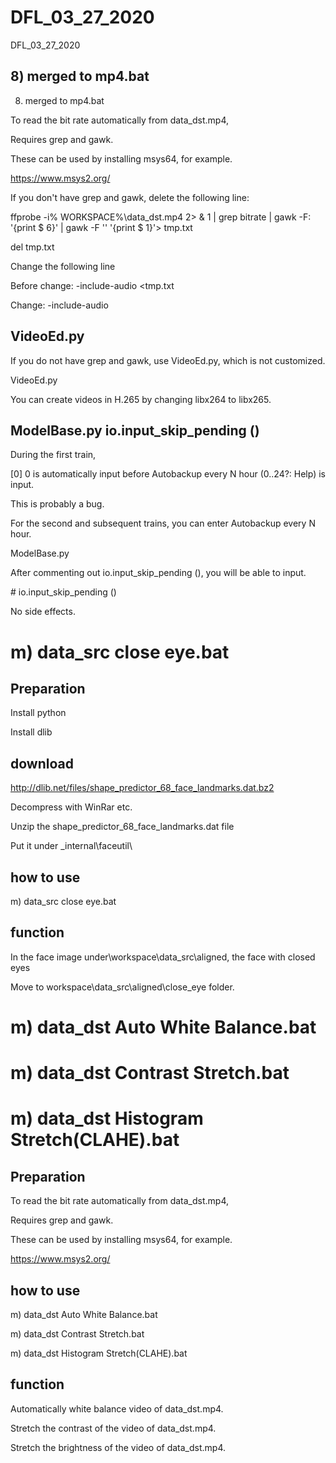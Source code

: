 # DFL_03_27_2020
 DFL_03_27_2020

## 8) merged to mp4.bat

8) merged to mp4.bat

To read the bit rate automatically from data_dst.mp4,

Requires grep and gawk.

These can be used by installing msys64, for example.

https://www.msys2.org/

If you don't have grep and gawk, delete the following line:

ffprobe -i% WORKSPACE%\data_dst.mp4 2> & 1 | grep bitrate | gawk -F: '{print $ 6}' | gawk -F '' '{print $ 1}'> tmp.txt

del tmp.txt

Change the following line

Before change: -include-audio <tmp.txt

Change: -include-audio


## VideoEd.py

If you do not have grep and gawk, use VideoEd.py, which is not customized.

VideoEd.py

You can create videos in H.265 by changing libx264 to libx265.


## ModelBase.py  io.input_skip_pending ()

During the first train,

[0] 0 is automatically input before Autobackup every N hour (0..24?: Help) is input.

This is probably a bug.

For the second and subsequent trains, you can enter Autobackup every N hour.

ModelBase.py

After commenting out io.input_skip_pending (), you will be able to input.

\# io.input_skip_pending ()

No side effects.


# m) data_src close eye.bat

## Preparation

Install python

Install dlib

## download

http://dlib.net/files/shape_predictor_68_face_landmarks.dat.bz2

Decompress with WinRar etc.

Unzip the shape_predictor_68_face_landmarks.dat file

Put it under _internal\faceutil\

## how to use

m) data_src close eye.bat

## function

In the face image under\workspace\data_src\aligned, the face with closed eyes

Move to workspace\data_src\aligned\close_eye folder.


# m) data_dst Auto White Balance.bat
# m) data_dst Contrast Stretch.bat
# m) data_dst Histogram Stretch(CLAHE).bat

## Preparation

To read the bit rate automatically from data_dst.mp4,

Requires grep and gawk.

These can be used by installing msys64, for example.

https://www.msys2.org/

## how to use

m) data_dst Auto White Balance.bat

m) data_dst Contrast Stretch.bat

m) data_dst Histogram Stretch(CLAHE).bat


## function

Automatically white balance video of data_dst.mp4.

Stretch the contrast of the video of data_dst.mp4.

Stretch the brightness of the video of data_dst.mp4.
